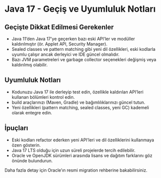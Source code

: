 # Java 17 - Geçiş ve Uyumluluk Notları

## Geçişte Dikkat Edilmesi Gerekenler

- Java 11’den Java 17’ye geçerken bazı eski API’ler ve modüller kaldırılmıştır (ör. Applet API, Security Manager).
- Sealed classes ve pattern matching gibi yeni dil özellikleri, eski kodlarla uyumlu çalışır ancak derleyici ve IDE güncel olmalıdır.
- Bazı JVM parametreleri ve garbage collector seçenekleri değişmiş veya kaldırılmış olabilir.

## Uyumluluk Notları

- Kodunuzu Java 17 ile derleyip test edin, özellikle kaldırılan API’leri kullanan bölümleri kontrol edin.
- build araçlarınızı (Maven, Gradle) ve bağımlılıklarınızı güncel tutun.
- Yeni özellikleri (pattern matching, sealed classes, yeni GC) kademeli olarak entegre edin.

## İpuçları

- Eski kodları refactor ederken yeni API’leri ve dil özelliklerini kullanmaya özen gösterin.
- Java 17 LTS olduğu için uzun süreli projelerde tercih edilebilir.
- Oracle ve OpenJDK sürümleri arasında lisans ve dağıtım farklarını göz önünde bulundurun.

Daha fazla detay için Oracle’ın resmi migration rehberine bakabilirsiniz.
